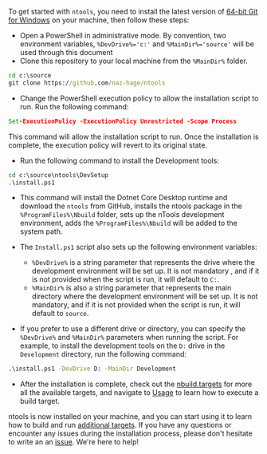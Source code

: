 
To get started with `ntools`, you need to install the latest version of [64-bit Git for Windows](https://git-scm.com/download/win) on your machine, then follow these steps:

- Open a PowerShell in administrative mode.  By convention, two environment variables, `%DevDrive%='c:'` and `%MainDir%='source'` will be used through this document 
- Clone this repository to your local machine from the `%MainDir%` folder.
```cmd
cd c:\source
git clone https://github.com/naz-hage/ntools
```
- Change the PowerShell execution policy to allow the installation script to run. Run the following command:

```cmd
Set-ExecutionPolicy -ExecutionPolicy Unrestricted -Scope Process
```
    
This command will allow the installation script to run. Once the installation is complete, the execution policy will revert to its original state.


- Run the following command to install the Development tools:

```cmd
cd c:\source\ntools\DevSetup
.\install.ps1
```
- This command will install the Dotnet Core Desktop runtime and download the `ntools` from GitHub, installs the ntools package in the `%ProgramFiles%\Nbuild` folder, sets up the nTools development environment, adds the `%ProgramFiles%\Nbuild` will be added to the system path.  
- The `Install.ps1` script also sets up the following environment variables:
    - `%DevDrive%` is a string parameter that represents the drive where the development environment will be set up. It is not mandatory , and if it is not provided when the script is run, it will default to `C:`.
    - `%MainDir%` is also a string parameter that represents the main directory where the development environment will be set up. It is not mandatory, and if it is not provided when the script is run, it will default to `source`.

- If you prefer to use a different drive or directory, you can specify the `%DevDrive%` and `%MainDir%` parameters when running the script. For example, to install the development tools on the `D:` drive in the `Development` directory, run the following command:

```cmd
.\install.ps1 -DevDrive D: -MainDir Development
```

- After the installation is complete, check out the [nbuild.targets](./ntools/nbuild-targets.md) for more all the available targets, and navigate to [Usage](usage.md) to learn how to execute a build target.

ntools is now installed on your machine, and you can start using it to learn how to build and run [additional targets](usage.md). If you have any questions or encounter any issues during the installation process, please don't hesitate to write an an [issue](https://github.com/naz-hage/NTools/issues). We're here to help!
